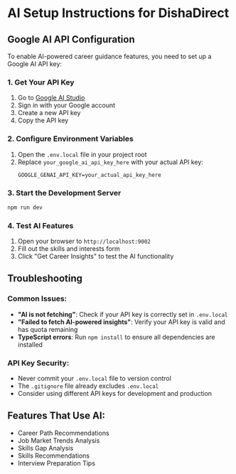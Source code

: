 # AI Setup Instructions for DishaDirect

## Google AI API Configuration

To enable AI-powered career guidance features, you need to set up a Google AI API key:

### 1. Get Your API Key
1. Go to [Google AI Studio](https://makersuite.google.com/app/apikey)
2. Sign in with your Google account
3. Create a new API key
4. Copy the API key

### 2. Configure Environment Variables
1. Open the `.env.local` file in your project root
2. Replace `your_google_ai_api_key_here` with your actual API key:
   ```
   GOOGLE_GENAI_API_KEY=your_actual_api_key_here
   ```

### 3. Start the Development Server
```bash
npm run dev
```

### 4. Test AI Features
1. Open your browser to `http://localhost:9002`
2. Fill out the skills and interests form
3. Click "Get Career Insights" to test the AI functionality

## Troubleshooting

### Common Issues:
- **"AI is not fetching"**: Check if your API key is correctly set in `.env.local`
- **"Failed to fetch AI-powered insights"**: Verify your API key is valid and has quota remaining
- **TypeScript errors**: Run `npm install` to ensure all dependencies are installed

### API Key Security:
- Never commit your `.env.local` file to version control
- The `.gitignore` file already excludes `.env.local`
- Consider using different API keys for development and production

## Features That Use AI:
- Career Path Recommendations
- Job Market Trends Analysis
- Skills Gap Analysis
- Skills Recommendations
- Interview Preparation Tips
